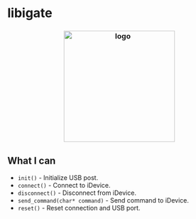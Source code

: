 # libigate

<h3 align="center"><img src="https://user-images.githubusercontent.com/54115104/95887006-feb5b780-0d87-11eb-9b5c-a2774fff4c46.png" alt="logo" height="250px"></h3>

## What I can

* `init()` - Initialize USB post.
* `connect()` - Connect to iDevice.
* `disconnect()` - Disconnect from iDevice.
* `send_command(char* command)` - Send command to iDevice.
* `reset()` - Reset connection and USB port.
